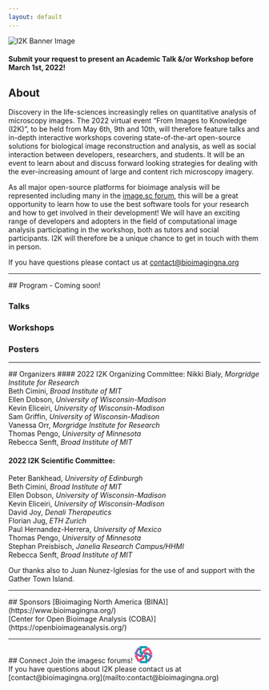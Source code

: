 ```yaml
---
layout: default
---
```


<div style="display:none"><h1> 2022 Conference</h1></div>

![I2K Banner Image](/assets/images/banner-image.png)
<br>
<div style="center"><h4>Submit your request to present an Academic Talk &/or Workshop
before March 1st, 2022!</h4></div>

## About

Discovery in the life-sciences increasingly relies on quantitative analysis of microscopy images. The 2022 virtual event “From Images to Knowledge (I2K)”, to be held from May 6th, 9th and 10th, will therefore feature talks and in-depth interactive workshops covering state-of-the-art open-source solutions for biological image reconstruction and analysis, as well as social interaction between developers, researchers, and students. It will be an event to learn about and discuss forward looking strategies for dealing with the ever-increasing amount of large and content rich microscopy imagery.

As all major open-source platforms for bioimage analysis will be represented including many in the [image.sc forum](https://forum.image.sc/), this will be a great opportunity to learn how to use the best software tools for your research and how to get involved in their development! We will have an exciting range of developers and adopters in the field of computational image analysis participating in the workshop, both as tutors and social participants. I2K will therefore be a unique chance to get in touch with them in person.

If you have questions please contact us at [contact@bioimagingna.org](mailto:contact@bioimagingna.org)

<hr>
## Program - Coming soon!

### Talks
### Workshops
### Posters

<hr>
## Organizers
#### 2022 I2K Organizing Committee:
Nikki Bialy, <i>Morgridge Institute for Research</i><br>
Beth Cimini, <i>Broad Institute of MIT</i><br>
Ellen Dobson, <i>University of Wisconsin-Madison</i><br>
Kevin Eliceiri, <i>University of Wisconsin-Madison</i><br>
Sam Griffin, <i>University of Wisconsin-Madison</i><br>
Vanessa Orr, <i>Morgridge Institute for Research</i><br>
Thomas Pengo, <i>University of Minnesota</i><br>
Rebecca Senft, <i>Broad Institute of MIT</i><br>

#### 2022 I2K Scientific Committee:
Peter Bankhead, <i>University of Edinburgh</i><br>
Beth Cimini, <i>Broad Institute of MIT</i><br>
Ellen Dobson, <i>University of Wisconsin-Madison</i><br>
Kevin Eliceiri, <i>University of Wisconsin-Madison</i><br>
David Joy, <i>Denali Therapeutics</i><br>
Florian Jug, <i>ETH Zurich</i><br>
Paul Hernandez-Herrera, <i>University of Mexico</i><br>
Thomas Pengo, <i>University of Minnesota</i><br>
Stephan Preisbisch, <i>Janelia Research Campus/HHMI</i><br>
Rebecca Senft, <i>Broad Institute of MIT</i><br>

Our thanks also to Juan Nunez-Iglesias for the use of and support with the Gather Town Island.

<hr>
## Sponsors
[Bioimaging North America (BINA)](https://www.bioimagingna.org/) <br>
[Center for Open Bioimage Analysis (COBA)](https://openbioimageanalysis.org/)
<hr>
## Connect
Join the imagesc forums!         <a href="https://forum.image.sc/"><img src="assets/images/image-sc.png" alt="image.sc forums logo"></a>
<br>
If you have questions about I2K please contact us at [contact@bioimagingna.org](mailto:contact@bioimagingna.org)
